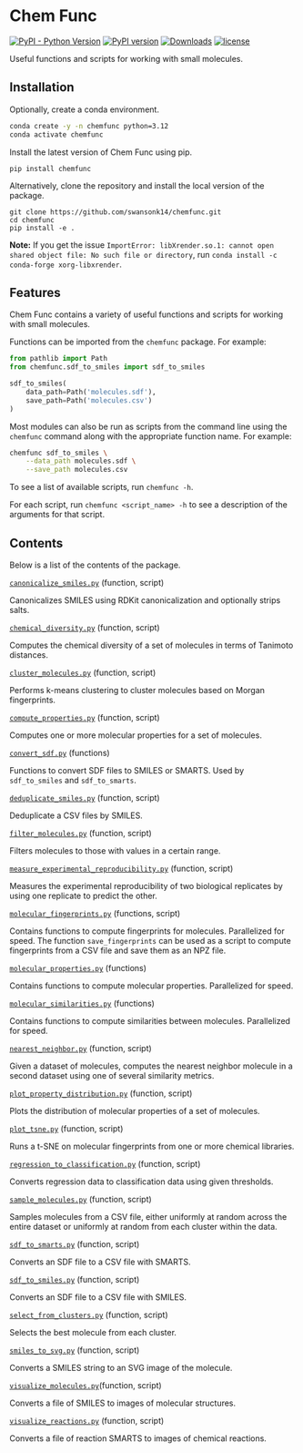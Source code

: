 # Chem Func

[![PyPI - Python Version](https://img.shields.io/pypi/pyversions/chemfunc)](https://badge.fury.io/py/chemfunc)
[![PyPI version](https://badge.fury.io/py/chemfunc.svg)](https://badge.fury.io/py/chemfunc)
[![Downloads](https://pepy.tech/badge/chemfunc)](https://pepy.tech/project/chemfunc)
[![license](https://img.shields.io/github/license/swansonk14/chemfunc.svg)](src/LICENSE.txt)

Useful functions and scripts for working with small molecules.

## Installation

Optionally, create a conda environment.
```bash
conda create -y -n chemfunc python=3.12
conda activate chemfunc
```

Install the latest version of Chem Func using pip.
```
pip install chemfunc
```

Alternatively, clone the repository and install the local version of the package.
```
git clone https://github.com/swansonk14/chemfunc.git
cd chemfunc
pip install -e .
```

**Note:** If you get the issue `ImportError: libXrender.so.1: cannot open shared object file: No such file or directory`, run `conda install -c conda-forge xorg-libxrender`.


## Features

Chem Func contains a variety of useful functions and scripts for working with small molecules.

Functions can be imported from the `chemfunc` package. For example:
```python
from pathlib import Path
from chemfunc.sdf_to_smiles import sdf_to_smiles

sdf_to_smiles(
    data_path=Path('molecules.sdf'),
    save_path=Path('molecules.csv')
)
```

Most modules can also be run as scripts from the command line using the `chemfunc` command along with the appropriate function name. For example:
```bash
chemfunc sdf_to_smiles \
    --data_path molecules.sdf \
    --save_path molecules.csv
```

To see a list of available scripts, run `chemfunc -h`.

For each script, run `chemfunc <script_name> -h` to see a description of the arguments for that script.


## Contents

Below is a list of the contents of the package.

[`canonicalize_smiles.py`](src/chemfunc/canonicalize_smiles.py) (function, script)

Canonicalizes SMILES using RDKit canonicalization and optionally strips salts.

[`chemical_diversity.py`](src/chemfunc/chemical_diversity.py) (function, script)

Computes the chemical diversity of a set of molecules in terms of Tanimoto distances.

[`cluster_molecules.py`](src/chemfunc/cluster_molecules.py) (function, script)

Performs k-means clustering to cluster molecules based on Morgan fingerprints.

[`compute_properties.py`](src/chemfunc/compute_properties.py) (function, script)

Computes one or more molecular properties for a set of molecules.

[`convert_sdf.py`](src/chemfunc/convert_sdf.py) (functions)

Functions to convert SDF files to SMILES or SMARTS. Used by `sdf_to_smiles` and `sdf_to_smarts`.

[`deduplicate_smiles.py`](src/chemfunc/deduplicate_smiles.py) (function, script)

Deduplicate a CSV files by SMILES.

[`filter_molecules.py`](src/chemfunc/filter_molecules.py) (function, script)

Filters molecules to those with values in a certain range.

[`measure_experimental_reproducibility.py`](src/chemfunc/measure_experimental_reproducibility.py) (function, script)

Measures the experimental reproducibility of two biological replicates by using one replicate to predict the other.

[`molecular_fingerprints.py`](src/chemfunc/molecular_fingerprints.py) (functions, script)

Contains functions to compute fingerprints for molecules. Parallelized for speed. The function `save_fingerprints` can be used as a script to compute fingerprints from a CSV file and save them as an NPZ file.

[`molecular_properties.py`](src/chemfunc/molecular_properties.py) (functions)

Contains functions to compute molecular properties. Parallelized for speed.

[`molecular_similarities.py`](src/chemfunc/molecular_similarities.py) (functions)

Contains functions to compute similarities between molecules. Parallelized for speed.

[`nearest_neighbor.py`](src/chemfunc/nearest_neighbor.py) (function, script)

Given a dataset of molecules, computes the nearest neighbor molecule in a second dataset using one of several similarity metrics.

[`plot_property_distribution.py`](src/chemfunc/plot_property_distribution.py) (function, script)

Plots the distribution of molecular properties of a set of molecules.

[`plot_tsne.py`](src/chemfunc/plot_tsne.py) (function, script)

Runs a t-SNE on molecular fingerprints from one or more chemical libraries.

[`regression_to_classification.py`](src/chemfunc/regression_to_classification.py) (function, script)

Converts regression data to classification data using given thresholds.

[`sample_molecules.py`](src/chemfunc/sample_molecules.py) (function, script)

Samples molecules from a CSV file, either uniformly at random across the entire dataset or uniformly at random from each cluster within the data.

[`sdf_to_smarts.py`](src/chemfunc/sdf_to_smarts.py) (function, script)

Converts an SDF file to a CSV file with SMARTS.

[`sdf_to_smiles.py`](src/chemfunc/sdf_to_smiles.py) (function, script)

Converts an SDF file to a CSV file with SMILES.

[`select_from_clusters.py`](src/chemfunc/select_from_clusters.py) (function, script)

Selects the best molecule from each cluster.

[`smiles_to_svg.py`](src/chemfunc/smiles_to_svg.py) (function, script)

Converts a SMILES string to an SVG image of the molecule.

[`visualize_molecules.py`](src/chemfunc/visualize_molecules.py)(function, script)

Converts a file of SMILES to images of molecular structures.

[`visualize_reactions.py`](src/chemfunc/visualize_reactions.py) (function, script)

Converts a file of reaction SMARTS to images of chemical reactions.
